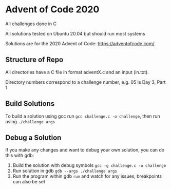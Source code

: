 # Advent of Code 2020

All challenges done in C

All solutions tested on Ubuntu 20.04 but should run most systems

Solutions are for the 2020 Advent of Code: https://adventofcode.com/

## Structure of Repo

All directories have a C file in format adventX.c and an input (in.txt).

Directory numbers correspond to a challenge number, e.g. 05 is Day 3, Part 1

## Build Solutions

To build a solution using gcc run ``gcc challenge.c -o challenge``, then run using ``./challenge args``

## Debug a Solution

If you make any changes and want to debug your own solution, you can do this with gdb:
1. Build the solution with debug symbols ``gcc -g challenge.c -o challenge``
2. Run solution in gdb ``gdb --args ./challenge args``
3. Run the program within gdb ``run`` and watch for any issues, breakpoints can also be set
